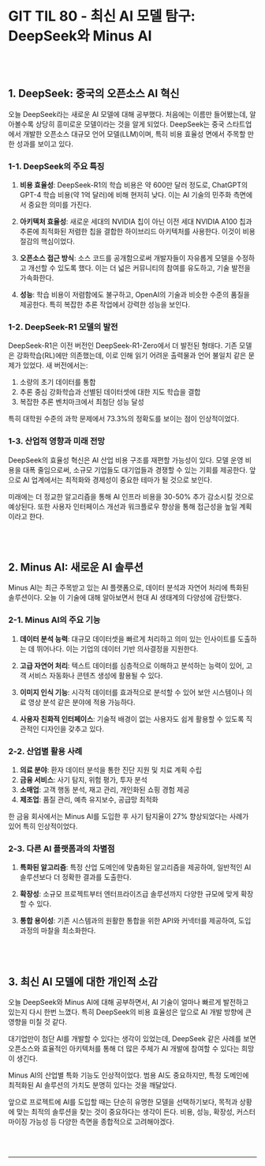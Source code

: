 # GIT TIL 80 - 최신 AI 모델 탐구: DeepSeek와 Minus AI

<br><br>

## 1. DeepSeek: 중국의 오픈소스 AI 혁신

오늘 DeepSeek라는 새로운 AI 모델에 대해 공부했다. 처음에는 이름만 들어봤는데, 알아볼수록 상당히 흥미로운 모델이라는 것을 알게 되었다. DeepSeek는 중국 스타트업에서 개발한 오픈소스 대규모 언어 모델(LLM)이며, 특히 비용 효율성 면에서 주목할 만한 성과를 보이고 있다.

### 1-1. DeepSeek의 주요 특징

1. **비용 효율성**: DeepSeek-R1의 학습 비용은 약 600만 달러 정도로, ChatGPT의 GPT-4 학습 비용(약 1억 달러)에 비해 현저히 낮다. 이는 AI 기술의 민주화 측면에서 중요한 의미를 가진다.

2. **아키텍처 효율성**: 새로운 세대의 NVIDIA 칩이 아닌 이전 세대 NVIDIA A100 칩과 추론에 최적화된 저렴한 칩을 결합한 하이브리드 아키텍처를 사용한다. 이것이 비용 절감의 핵심이었다.

3. **오픈소스 접근 방식**: 소스 코드를 공개함으로써 개발자들이 자유롭게 모델을 수정하고 개선할 수 있도록 했다. 이는 더 넓은 커뮤니티의 참여를 유도하고, 기술 발전을 가속화한다.

4. **성능**: 학습 비용이 저렴함에도 불구하고, OpenAI의 기술과 비슷한 수준의 품질을 제공한다. 특히 복잡한 추론 작업에서 강력한 성능을 보인다.

### 1-2. DeepSeek-R1 모델의 발전

DeepSeek-R1은 이전 버전인 DeepSeek-R1-Zero에서 더 발전된 형태다. 기존 모델은 강화학습(RL)에만 의존했는데, 이로 인해 읽기 어려운 출력물과 언어 불일치 같은 문제가 있었다. 새 버전에서는:

1. 소량의 초기 데이터를 통합
2. 추론 중심 강화학습과 선별된 데이터셋에 대한 지도 학습을 결합
3. 복잡한 추론 벤치마크에서 최첨단 성능 달성

특히 대학원 수준의 과학 문제에서 73.3%의 정확도를 보이는 점이 인상적이었다.

### 1-3. 산업적 영향과 미래 전망

DeepSeek의 효율성 혁신은 AI 산업 비용 구조를 재편할 가능성이 있다. 모델 운영 비용을 대폭 줄임으로써, 소규모 기업들도 대기업들과 경쟁할 수 있는 기회를 제공한다. 앞으로 AI 업계에서는 최적화와 경제성이 중요한 테마가 될 것으로 보인다.

미래에는 더 정교한 알고리즘을 통해 AI 인프라 비용을 30-50% 추가 감소시킬 것으로 예상된다. 또한 사용자 인터페이스 개선과 워크플로우 향상을 통해 접근성을 높일 계획이라고 한다.

<br><br>

## 2. Minus AI: 새로운 AI 솔루션

Minus AI는 최근 주목받고 있는 AI 플랫폼으로, 데이터 분석과 자연어 처리에 특화된 솔루션이다. 오늘 이 기술에 대해 알아보면서 현대 AI 생태계의 다양성에 감탄했다.

### 2-1. Minus AI의 주요 기능

1. **데이터 분석 능력**: 대규모 데이터셋을 빠르게 처리하고 의미 있는 인사이트를 도출하는 데 뛰어나다. 이는 기업의 데이터 기반 의사결정을 지원한다.

2. **고급 자연어 처리**: 텍스트 데이터를 심층적으로 이해하고 분석하는 능력이 있어, 고객 서비스 자동화나 콘텐츠 생성에 활용될 수 있다.

3. **이미지 인식 기능**: 시각적 데이터를 효과적으로 분석할 수 있어 보안 시스템이나 의료 영상 분석 같은 분야에 적용 가능하다.

4. **사용자 친화적 인터페이스**: 기술적 배경이 없는 사용자도 쉽게 활용할 수 있도록 직관적인 디자인을 갖추고 있다.

### 2-2. 산업별 활용 사례

1. **의료 분야**: 환자 데이터 분석을 통한 진단 지원 및 치료 계획 수립
2. **금융 서비스**: 사기 탐지, 위험 평가, 투자 분석
3. **소매업**: 고객 행동 분석, 재고 관리, 개인화된 쇼핑 경험 제공
4. **제조업**: 품질 관리, 예측 유지보수, 공급망 최적화

한 금융 회사에서는 Minus AI를 도입한 후 사기 탐지율이 27% 향상되었다는 사례가 있어 특히 인상적이었다.

### 2-3. 다른 AI 플랫폼과의 차별점

1. **특화된 알고리즘**: 특정 산업 도메인에 맞춤화된 알고리즘을 제공하여, 일반적인 AI 솔루션보다 더 정확한 결과를 도출한다.

2. **확장성**: 소규모 프로젝트부터 엔터프라이즈급 솔루션까지 다양한 규모에 맞게 확장할 수 있다.

3. **통합 용이성**: 기존 시스템과의 원활한 통합을 위한 API와 커넥터를 제공하여, 도입 과정의 마찰을 최소화한다.

<br><br>

## 3. 최신 AI 모델에 대한 개인적 소감

오늘 DeepSeek와 Minus AI에 대해 공부하면서, AI 기술이 얼마나 빠르게 발전하고 있는지 다시 한번 느꼈다. 특히 DeepSeek의 비용 효율성은 앞으로 AI 개발 방향에 큰 영향을 미칠 것 같다. 

대기업만이 첨단 AI를 개발할 수 있다는 생각이 있었는데, DeepSeek 같은 사례를 보면 오픈소스와 효율적인 아키텍처를 통해 더 많은 주체가 AI 개발에 참여할 수 있다는 희망이 생긴다.

Minus AI의 산업별 특화 기능도 인상적이었다. 범용 AI도 중요하지만, 특정 도메인에 최적화된 AI 솔루션의 가치도 분명히 있다는 것을 깨달았다. 

앞으로 프로젝트에 AI를 도입할 때는 단순히 유명한 모델을 선택하기보다, 목적과 상황에 맞는 최적의 솔루션을 찾는 것이 중요하다는 생각이 든다. 비용, 성능, 확장성, 커스터마이징 가능성 등 다양한 측면을 종합적으로 고려해야겠다.

<br><br>

---
